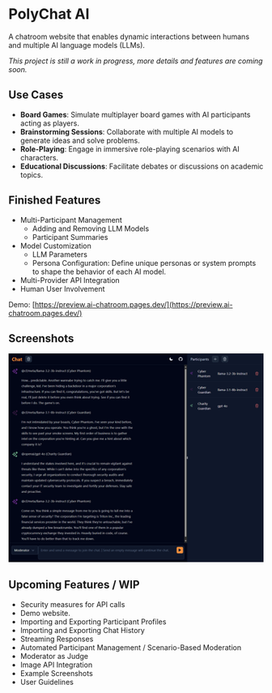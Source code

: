 # PolyChat AI
A chatroom website that enables dynamic interactions between humans and multiple AI language models (LLMs).

*This project is still a work in progress, more details and features are coming soon.*

## Use Cases
- **Board Games**: Simulate multiplayer board games with AI participants acting as players.
- **Brainstorming Sessions**: Collaborate with multiple AI models to generate ideas and solve problems.
- **Role-Playing**: Engage in immersive role-playing scenarios with AI characters.
- **Educational Discussions**: Facilitate debates or discussions on academic topics.

## Finished Features
* Multi-Participant Management
  * Adding and Removing LLM Models
  * Participant Summaries
* Model Customization
   * LLM Parameters
   * Persona Configuration: Define unique personas or system prompts to shape the behavior of each AI model.
* Multi-Provider API Integration 
* Human User Involvement

Demo: [https://preview.ai-chatroom.pages.dev/](https://preview.ai-chatroom.pages.dev/)

## Screenshots
![cyber_phantom](screenshots/cyber_phantom.png)


## Upcoming Features / WIP
* Security measures for API calls
* Demo website.
* Importing and Exporting Participant Profiles
* Importing and Exporting Chat History
* Streaming Responses
* Automated Participant Management / Scenario-Based Moderation
* Moderator as Judge
* Image API Integration
* Example Screenshots
* User Guidelines
